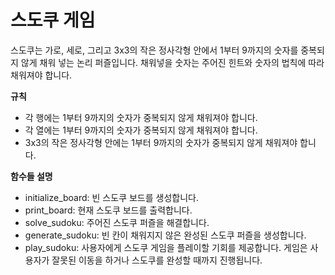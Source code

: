 # 스도쿠 게임

스도쿠는 가로, 세로, 그리고 3x3의 작은 정사각형 안에서 1부터 9까지의 숫자를 중복되지 않게 채워 넣는 논리 퍼즐입니다.
채워넣을 숫자는 주어진 힌트와 숫자의 법칙에 따라 채워져야 합니다.

**규칙**
- 각 행에는 1부터 9까지의 숫자가 중복되지 않게 채워져야 합니다.
- 각 열에는 1부터 9까지의 숫자가 중복되지 않게 채워져야 합니다.
- 3x3의 작은 정사각형 안에는 1부터 9까지의 숫자가 중복되지 않게 채워져야 합니다.


**함수들 설명**
- initialize_board: 빈 스도쿠 보드를 생성합니다.
- print_board: 현재 스도쿠 보드를 출력합니다.
- solve_sudoku: 주어진 스도쿠 퍼즐을 해결합니다.
- generate_sudoku: 빈 칸이 채워지지 않은 완성된 스도쿠 퍼즐을 생성합니다.
- play_sudoku: 사용자에게 스도쿠 게임을 플레이할 기회를 제공합니다. 게임은 사용자가 잘못된 이동을 하거나 스도쿠를 완성할 때까지 진행됩니다.
